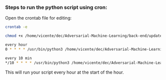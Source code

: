 ### Steps to run the python script using cron:

Open the crontab file for editing:

```bash
crontab -e

chmod +x /home/vicente/dec/Adversarial-Machine-Learning/back-end/update.py

every hour
0 * * * * /usr/bin/python3 /home/vicente/dec/Adversarial-Machine-Learning/back-end/update.py

every 10 min
*/10 * * * * /usr/bin/python3 /home/vicente/dec/Adversarial-Machine-Learning/back-end/update.py

```
This will run your script every hour at the start of the hour.